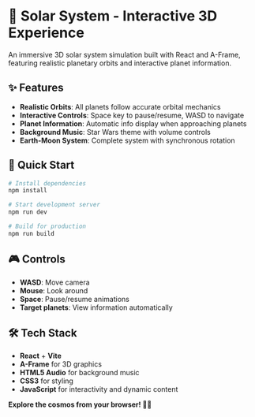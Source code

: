 # 🌌 Solar System - Interactive 3D Experience

An immersive 3D solar system simulation built with React and A-Frame, featuring realistic planetary orbits and interactive planet information.

## ✨ Features

- **Realistic Orbits**: All planets follow accurate orbital mechanics
- **Interactive Controls**: Space key to pause/resume, WASD to navigate
- **Planet Information**: Automatic info display when approaching planets
- **Background Music**: Star Wars theme with volume controls
- **Earth-Moon System**: Complete system with synchronous rotation

## 🚀 Quick Start

```bash
# Install dependencies
npm install

# Start development server
npm run dev

# Build for production
npm run build
```

## 🎮 Controls

- **WASD**: Move camera
- **Mouse**: Look around
- **Space**: Pause/resume animations
- **Target planets**: View information automatically

## 🛠️ Tech Stack

- **React** + **Vite**
- **A-Frame** for 3D graphics
- **HTML5 Audio** for background music
- **CSS3** for styling
- **JavaScript** for interactivity and dynamic content

**Explore the cosmos from your browser! 🌌✨**

